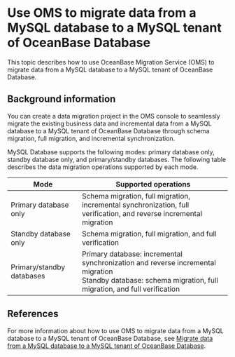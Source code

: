 # Use OMS to migrate data from a MySQL database to a MySQL tenant of OceanBase Database

This topic describes how to use OceanBase Migration Service (OMS) to migrate data from a MySQL database to a MySQL tenant of OceanBase Database. 

## Background information

You can create a data migration project in the OMS console to seamlessly migrate the existing business data and incremental data from a MySQL database to a MySQL tenant of OceanBase Database through schema migration, full migration, and incremental synchronization. 

MySQL Database supports the following modes: primary database only, standby database only, and primary/standby databases. The following table describes the data migration operations supported by each mode. 

| Mode | Supported operations |
|-----|----------------------------------------------------------|
| Primary database only | Schema migration, full migration, incremental synchronization, full verification, and reverse incremental migration |
| Standby database only | Schema migration, full migration, and full verification |
| Primary/standby databases | Primary database: incremental synchronization and reverse incremental migration</br> Standby database: schema migration, full migration, and full verification |

## References

For more information about how to use OMS to migrate data from a MySQL database to a MySQL tenant of OceanBase Database, see [Migrate data from a MySQL database to a MySQL tenant of OceanBase Database](https://en.oceanbase.com/docs/enterprise-oms-doc-en-10000000000888389). 
